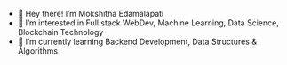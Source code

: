 - 👋 Hey there! I’m Mokshitha Edamalapati
- 👀 I’m interested in Full stack WebDev, Machine Learning, Data Science, Blockchain Technology
- 🌱 I’m currently learning Backend Development, Data Structures & Algorithms


<!---
moksh1tha/moksh1tha is a ✨ special ✨ repository because its `README.md` (this file) appears on your GitHub profile.
You can click the Preview link to take a look at your changes.
--->
